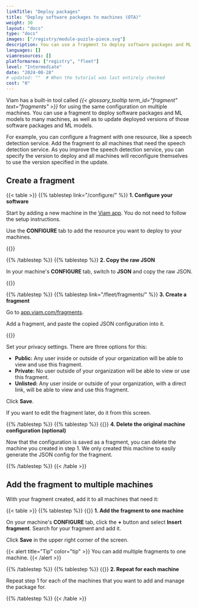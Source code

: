 ```yaml
---
linkTitle: "Deploy packages"
title: "Deploy software packages to machines (OTA)"
weight: 30
layout: "docs"
type: "docs"
images: ["/registry/module-puzzle-piece.svg"]
description: You can use a fragment to deploy software packages and ML models to many machines, as well as to update deployed versions of those software packages and ML models.
languages: []
viamresources: []
platformarea: ["registry", "fleet"]
level: "Intermediate"
date: "2024-08-28"
# updated: ""  # When the tutorial was last entirely checked
cost: "0"
---
```


Viam has a built-in tool called _{{< glossary_tooltip term_id="fragment" text="fragments" >}}_ for using the same configuration on multiple machines.
You can use a fragment to deploy software packages and ML models to many machines, as well as to update deployed versions of those software packages and ML models.

For example, you can configure a fragment with one resource, like a speech detection service.
Add the fragment to all machines that need the speech detection service.
As you improve the speech detection service, you can specify the version to deploy and all machines will reconfigure themselves to use the version specified in the update.

## Create a fragment

{{< table >}}
{{% tablestep link="/configure/" %}}
**1. Configure your software**

Start by adding a new machine in the [Viam app](https://app.viam.com).
You do not need to follow the setup instructions.

Use the **CONFIGURE** tab to add the resource you want to deploy to your machines.

{{<imgproc src="/how-tos/deploy-packages/add-package.png" resize="800x" class="fill aligncenter" style="width: 400px" declaredimensions=true alt="Configuration builder UI">}}

{{% /tablestep %}}
{{% tablestep %}}
**2. Copy the raw JSON**

In your machine's **CONFIGURE** tab, switch to **JSON** and copy the raw JSON.

{{<imgproc src="/how-tos/deploy-packages/json-config.png" resize="800x" class="fill aligncenter" style="width: 600px" declaredimensions=true alt="Configuration builder UI">}}

{{% /tablestep %}}
{{% tablestep link="/fleet/fragments/" %}}
**3. Create a fragment**

Go to [app.viam.com/fragments](https://app.viam.com/fragments).

Add a fragment, and paste the copied JSON configuration into it.

{{<imgproc src="/how-tos/deploy-packages/fragment.png" resize="1000x" alt="Configuration builder UI">}}

Set your privacy settings.
There are three options for this:

- **Public:** Any user inside or outside of your organization will be able to view and use this fragment.
- **Private:** No user outside of your organization will be able to view or use this fragment.
- **Unlisted:** Any user inside or outside of your organization, with a direct link, will be able to view and use this fragment.

Click **Save**.

If you want to edit the fragment later, do it from this screen.

{{% /tablestep %}}
{{% tablestep %}}
{{<imgproc src="/how-tos/one-to-many/delete.png" class="fill alignleft" resize="500x" style="width: 200px" declaredimensions=true alt="Delete">}}
**4. Delete the original machine configuration (optional)**

Now that the configuration is saved as a fragment, you can delete the machine you created in step 1.
We only created this machine to easily generate the JSON config for the fragment.

{{% /tablestep %}}
{{< /table >}}

## Add the fragment to multiple machines

With your fragment created, add it to all machines that need it:

{{< table >}}
{{% tablestep %}}
{{<imgproc src="/how-tos/deploy-packages/insert.png" resize="800x" class="fill alignleft imgzoom" style="width: 250px" declaredimensions=true alt="Add fragment">}}
**1. Add the fragment to one machine**

On your machine's **CONFIGURE** tab, click the **+** button and select **Insert fragment**.
Search for your fragment and add it.

Click **Save** in the upper right corner of the screen.

{{< alert title="Tip" color="tip" >}}
You can add multiple fragments to one machine.
{{< /alert >}}

{{% /tablestep %}}
{{% tablestep %}}
{{<imgproc src="/how-tos/one-to-many/repeat.svg" class="fill alignleft" style="width: 120px"  declaredimensions=true alt="Repeat">}}
**2. Repeat for each machine**

Repeat step 1 for each of the machines that you want to add and manage the package for.

{{% /tablestep %}}
{{< /table >}}
